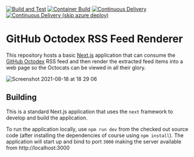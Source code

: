 [![Build and Test](https://github.com/ActionsFundamentals/octodex-rss-renderer/actions/workflows/build_and_test.yml/badge.svg)](https://github.com/ActionsFundamentals/octodex-rss-renderer/actions/workflows/build_and_test.yml) [![Container Build](https://github.com/ActionsFundamentals/octodex-rss-renderer/actions/workflows/container_build.yml/badge.svg)](https://github.com/ActionsFundamentals/octodex-rss-renderer/actions/workflows/container_build.yml) [![Continuous Delivery](https://github.com/ActionsFundamentals/octodex-rss-renderer/actions/workflows/continuous_delivery_complete.yml/badge.svg)](https://github.com/ActionsFundamentals/octodex-rss-renderer/actions/workflows/continuous_delivery_complete.yml) [![Continuous Delivery (skip azure deploy)](https://github.com/ActionsFundamentals/octodex-rss-renderer/actions/workflows/continuous_delivery_no_azure.yml/badge.svg)](https://github.com/ActionsFundamentals/octodex-rss-renderer/actions/workflows/continuous_delivery_no_azure.yml)

# GitHub Octodex RSS Feed Renderer

This repository hosts a basic [Next.js](https://nextjs.org/) application that can consume the 
[GitHub Octodex](https://octodex.github.com/) RSS feed and then render the extracted feed 
items into a web page so the Octocats can be viewed in all their glory.

![Screenshot 2021-08-18 at 18 29 06](https://user-images.githubusercontent.com/681306/129948944-40269cd4-1e21-4d91-8dff-e1a34bc0368e.png)

## Building
This is a standard Next.js application that uses the `next` framework to develop and build the application.

To run the application locally, use `npm run dev` from the checked out source code (after installing the dependencies of course using `npm install`). The application will start up and bind to port `3000` making the server available from http://localhost:3000
